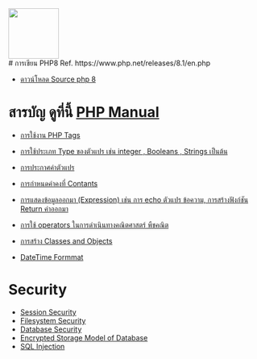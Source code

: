 <img src="https://www.php.net/images/logos/new-php-logo.svg"  width="100">
<br/>
# การเขียน PHP8 Ref. https://www.php.net/releases/8.1/en.php

* <a href="https://downloads.php.net/~pierrick/"> ดาวน์โหลด Source php 8<a/>

# สารบัญ  ดูที่นี้ <a href="https://www.php.net/manual/en/"> PHP Manual </a>
* <a href="https://www.php.net/manual/en/language.basic-syntax.phptags.php"> การใช้งาน PHP Tags </a> 
* <a href="https://www.php.net/manual/en/language.types.php"> การใช้ประเภท Type ของตัวแปร เช่น integer , Booleans , Strings  เป็นต้น  </a> 

* <a href="https://www.php.net/manual/en/language.variables.basics.php"> การประกาศค่าตัวแปร </a> 
* <a href="https://www.php.net/manual/en/language.constants.php"> การกำหนดค่าคงที่ Contants </a> 
* <a href="https://www.php.net/manual/en/language.expressions.php"> การแสดงข้อมูลออกมา (Expression) เช่น การ echo ตัวแปร ข้อความ, การสร้างฟังก์ชัน Return ค่าออกมา </a> 
* <a href="https://www.php.net/manual/en/language.operators.php"> การใช้ operators ในการดำเนินทางคณิตศาสตร์ พืชคณิต </a> 
* <a href="https://www.php.net/manual/en/language.oop5.basic.php"> การสร้าง Classes and Objects  </a> 
* <a href="https://www.php.net/manual/en/class.datetime.php"> DateTime Formmat </a> 

# Security
* <a href="https://www.php.net/manual/en/book.session.php"> Session Security </a> 
* <a href="https://www.php.net/manual/en/security.filesystem.php"> Filesystem Security </a> 
* <a href="https://www.php.net/manual/en/security.database.php"> Database Security </a> 
* <a href="https://www.php.net/manual/en/security.database.storage.php"> Encrypted Storage Model of  Database </a> 
* <a href="https://www.php.net/manual/en/security.database.sql-injection.php"> SQL Injection  </a> 










